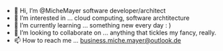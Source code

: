 - 👋 Hi, I’m @MicheMayer
  software developer/architect
- 👀 I’m interested in ...
  cloud computing, software archtitecture
- 🌱 I’m currently learning ...
  something new every day : )
- 💞️ I’m looking to collaborate on ...
  anything that tickles my fancy, really.
- 📫 How to reach me ...
  business.miche.mayer@outlook.de
